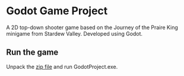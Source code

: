 # Godot Game Project
A 2D top-down shooter game based on the Journey of the Praire King minigame from Stardew Valley. Developed using Godot.
## Run the game
Unpack the [zip file](BlockBomberGame_AlexisAlliksaar.zip) and run GodotProject.exe.
